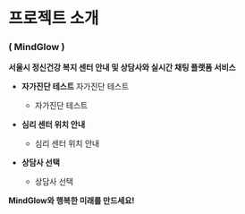 # 프로젝트 소개

### ( MindGlow )

**서울시 정신건강 복지 센터 안내 및 상담사와 실시간 채팅 플랫폼 서비스**

* **자가진단 테스트**
자가진단 테스트

   * 자가진단 테스트

* **심리 센터 위치 안내**
    * 심리 센터 위치 안내

* **상담사 선택**
    * 상담사 선택

**MindGlow와 행복한 미래를 만드세요!**